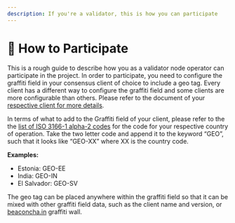 ```yaml
---
description: If you're a validator, this is how you can participate
---
```


# 🤝 How to Participate

This is a rough guide to describe how you as a validator node operator can participate in the project.  In order to participate, you need to configure the graffiti field in your consensus client of choice to include a geo tag. Every client has a different way to configure the graffiti field and some clients are more configurable than others. Please refer to the document of your [respective client for more details](client-configuration.md).

In terms of what to add to the Graffiti field of your client, please refer to the the [list of ISO 3166-1 alpha-2 codes](list-of-country-codes.md) for the code for your respective country of operation. Take the two letter code and append it to the keyword “GEO”, such that it looks like “GEO-XX” where XX is the country code.

**Examples:**

* Estonia: GEO-EE
* India: GEO-IN
* El Salvador: GEO-SV

The geo tag can be placed anywhere within the graffiti field so that it can be mixed with other graffiti field data, such as the client name and version, or [beaconcha.in](http://beaconcha.in) graffiti wall.
